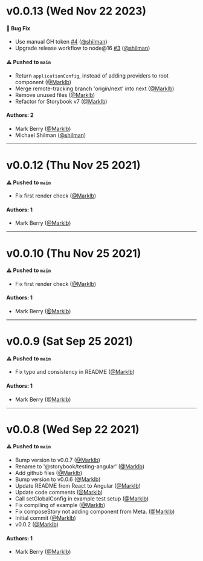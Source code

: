 # v0.0.13 (Wed Nov 22 2023)

#### 🐛 Bug Fix

- Use manual GH token [#4](https://github.com/storybookjs/testing-angular/pull/4) ([@shilman](https://github.com/shilman))
- Upgrade release workflow to node@16 [#3](https://github.com/storybookjs/testing-angular/pull/3) ([@shilman](https://github.com/shilman))

#### ⚠️ Pushed to `main`

- Return `applicationConfig`, instead of adding providers to root component ([@Marklb](https://github.com/Marklb))
- Merge remote-tracking branch 'origin/next' into next ([@Marklb](https://github.com/Marklb))
- Remove unused files ([@Marklb](https://github.com/Marklb))
- Refactor for Storybook v7 ([@Marklb](https://github.com/Marklb))

#### Authors: 2

- Mark Berry ([@Marklb](https://github.com/Marklb))
- Michael Shilman ([@shilman](https://github.com/shilman))

---

# v0.0.12 (Thu Nov 25 2021)

#### ⚠️ Pushed to `main`

- Fix first render check ([@Marklb](https://github.com/Marklb))

#### Authors: 1

- Mark Berry ([@Marklb](https://github.com/Marklb))

---

# v0.0.10 (Thu Nov 25 2021)

#### ⚠️ Pushed to `main`

- Fix first render check ([@Marklb](https://github.com/Marklb))

#### Authors: 1

- Mark Berry ([@Marklb](https://github.com/Marklb))

---

# v0.0.9 (Sat Sep 25 2021)

#### ⚠️ Pushed to `main`

- Fix typo and consistency in README ([@Marklb](https://github.com/Marklb))

#### Authors: 1

- Mark Berry ([@Marklb](https://github.com/Marklb))

---

# v0.0.8 (Wed Sep 22 2021)

#### ⚠️ Pushed to `main`

- Bump version to v0.0.7 ([@Marklb](https://github.com/Marklb))
- Rename to '@storybook/testing-angular' ([@Marklb](https://github.com/Marklb))
- Add github files ([@Marklb](https://github.com/Marklb))
- Bump version to v0.0.6 ([@Marklb](https://github.com/Marklb))
- Update README from React to Angular ([@Marklb](https://github.com/Marklb))
- Update code comments ([@Marklb](https://github.com/Marklb))
- Call setGlobalConfig in example test setup ([@Marklb](https://github.com/Marklb))
- Fix compiling of example ([@Marklb](https://github.com/Marklb))
- Fix composeStory not adding component from Meta. ([@Marklb](https://github.com/Marklb))
- Initial commit ([@Marklb](https://github.com/Marklb))
- v0.0.2 ([@Marklb](https://github.com/Marklb))

#### Authors: 1

- Mark Berry ([@Marklb](https://github.com/Marklb))
